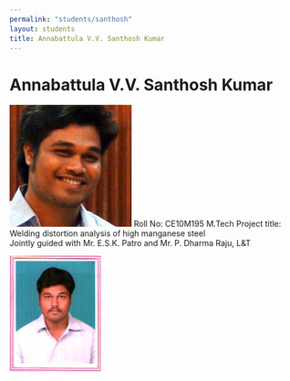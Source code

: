 ```yaml
---
permalink: "students/santhosh"
layout: students
title: Annabattula V.V. Santhosh Kumar
---
```

# Annabattula V.V. Santhosh Kumar

![Santhosh](../assets/images/santhosh2.jpg)
Roll No: CE10M195 
M.Tech Project title: Welding distortion analysis of high manganese steel  
Jointly guided with Mr. E.S.K. Patro and Mr. P. Dharma Raju, L&T   

![Santhosh](../assets/images/santhosh.jpeg)


